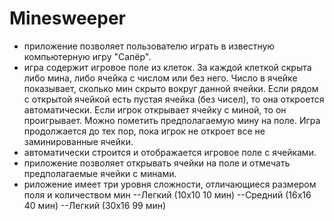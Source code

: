 # Minesweeper
- приложение позволяет пользователю играть в известную компьютерную игру "Сапёр".
- игра содержит игровое поле из клеток. За каждой клеткой скрыта либо мина, либо ячейка с числом или без него. Число в ячейке показывает, сколько мин скрыто вокруг данной ячейки. Если рядом с открытой ячейкой есть пустая ячейка (без чисел), то она откроется автоматически. Если игрок открывает ячейку с миной, то он проигрывает. Можно пометить предполагаемую мину на поле. Игра продолжается до тех пор, пока игрок не откроет все не заминированные ячейки.
- автоматически строится и отображается игровое поле с ячейками.
- приложение позволяет открывать ячейки на поле и отмечать предполагаемые ячейки с минами.
- риложение имеет три уровня сложности, отличающиеся размером поля и количеством мин
--Легкий (10х10 10 мин)
--Средний (16х16 40 мин)
--Легкий (30х16 99 мин)
